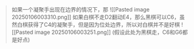 >如果一个凝聚手出现在边界的情况下，那
![[Pasted image 20250106003310.png]]
如果白棋不走D2翻动E4，那么黑棋可以C6，虽然白棋获得了C4的凝聚手，但是因为位处边界，所以对白棋并不是好棋
![[Pasted image 20250106003251.png]]
(假设此处为黑棋走，C6和G6都是好点)